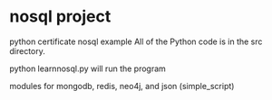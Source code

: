 nosql project
=============
python certificate nosql example
All of the Python code is in the src directory.

python learnnosql.py will run the program

modules for mongodb, redis, neo4j, and json (simple_script)
